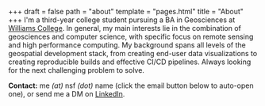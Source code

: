 +++
draft = false
path = "about"
template = "pages.html"
title = "About"
+++
I'm a third-year college student pursuing a BA in Geosciences at [Williams College](https://williams.edu). In general, my main interests lie in the combination of geosciences and computer science, with specific focus on remote sensing and high performance computing. My background spans all levels of the geospatial development stack, from creating end-user data visualizations to creating reproducible builds and effective CI/CD pipelines. Always looking for the next challenging problem to solve. 

**Contact:** me *(at)* nsf *(dot)* name (click the email button below to auto-open one), or send me a DM on [LinkedIn](https://www.linkedin.com/in/nsflores/).
